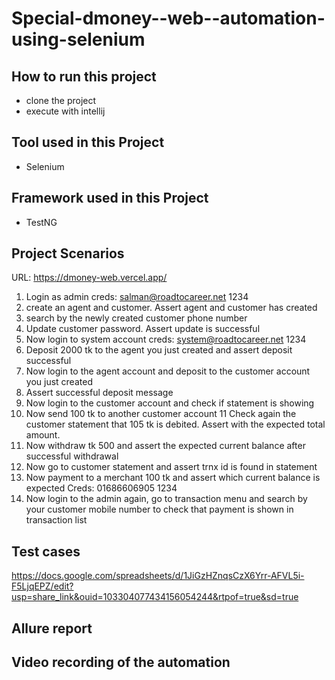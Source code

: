 # Special-dmoney--web--automation-using-selenium

## How to run this project
- clone the project
- execute with intellij

## Tool used in this Project
- Selenium

## Framework used in this Project
- TestNG

## Project Scenarios

URL: https://dmoney-web.vercel.app/ 

1. Login as admin
creds: salman@roadtocareer.net 1234 
2. create an agent and customer. Assert agent and customer has created 
3. search by the newly created customer phone number 
4. Update customer password. Assert update is successful 
5. Now login to system account
creds: system@roadtocareer.net 1234 
6. Deposit 2000 tk to the agent you just created and assert deposit successful 
7. Now login to the agent account and deposit to the customer account you just created 
8. Assert successful deposit message 
9. Now login to the customer account and check if statement is showing 
10. Now send 100 tk to another customer account 
11 Check again the customer statement that 105 tk is debited. Assert with the expected total amount. 
12. Now withdraw tk 500 and assert the expected current balance after successful withdrawal 
13. Now go to customer statement and assert trnx id is found in statement 
14. Now payment to a merchant 100 tk and assert which current balance is expected
Creds: 01686606905 1234
15. Now login to the admin again, go to transaction menu and search by your customer mobile number to check that payment is shown in transaction list

## Test cases
https://docs.google.com/spreadsheets/d/1JiGzHZnqsCzX6Yrr-AFVL5i-F5LjqEPZ/edit?usp=share_link&ouid=103304077434156054244&rtpof=true&sd=true

## Allure report



## Video recording of the automation



